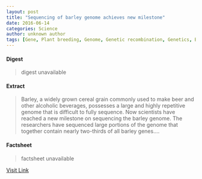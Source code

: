 ```yaml
---
layout: post
title: "Sequencing of barley genome achieves new milestone"
date: 2016-06-14
categories: Science
author: unknown author
tags: [Gene, Plant breeding, Genome, Genetic recombination, Genetics, Barley, DNA sequencing, DNA, Biology, Organisms, Life sciences, Biotechnology]
---
```



#### Digest
>digest unavailable

#### Extract
>Barley, a widely grown cereal grain commonly used to make beer and other alcoholic beverages, possesses a large and highly repetitive genome that is difficult to fully sequence. Now scientists have reached a new milestone on sequencing the barley genome. The researchers have sequenced large portions of the genome that together contain nearly two-thirds of all barley genes....

#### Factsheet
>factsheet unavailable

[Visit Link](http://www.sciencedaily.com/releases/2015/08/150825141313.htm)


